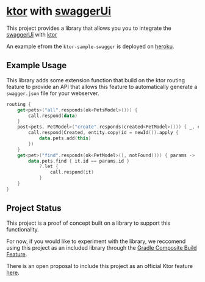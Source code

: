 # [ktor](https://github.com/Kotlin/ktor) with [swaggerUi](https://swagger.io/)

This project provides a library that allows you you to integrate the
 [swaggerUi](https://swagger.io/) with [ktor](https://github.com/Kotlin/ktor)

An example efrom the `ktor-sample-swagger` is deployed on [heroku](https://ktor-swagger.herokuapp.com/).

## Example Usage

This library adds some extension function that build on the ktor routing feature to provide an API
that allows this feature to automatically generate a `swagger.json` file for your webserver.

```kotlin
routing {
    get<pets>("all".responds(ok<PetsModel>())) {
        call.respond(data)
    }
    post<pets, PetModel>("create".responds(created<PetModel>())) { _, entity ->
        call.respond(Created, entity.copy(id = newId()).apply {
            data.pets.add(this)
        })
    }
    get<pet>("find".responds(ok<PetModel>(), notFound())) { params ->
        data.pets.find { it.id == params.id }
            ?.let {
                call.respond(it)
            }
    }
}
```

## Project Status

This project is a proof of concept built on a library to support this functionality.

For now, if you would like to experiment with the library, we reccomend using this project as an included
library through the [Gradle Composite Build Feature](https://docs.gradle.org/current/userguide/composite_builds.html).

There is an open proposal to include this project as an official Ktor feature
[here](https://github.com/ktorio/ktor/issues/453).
